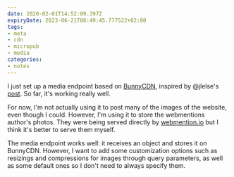 ```yaml
---
date: 2020-02-01T14:52:09.397Z
expiryDate: 2023-06-21T08:49:45.777522+02:00
tags:
- meta
- cdn
- micropub
- media
categories:
- notes
---
```


I just set up a media endpoint based on [BunnyCDN](https://bunnycdn.com), inspired by @jlelse's [post](https://jlelse.blog/micro/2020/01/2020-01-01-frviz/). So far, it's working really well.

For now, I'm not actually using it to post many of the images of the website, even though I could. However, I'm using it to store the webmentions author's photos. They were being served directly by [webmention.io](https://webmention.io/) but I think it's better to serve them myself.

The media endpoint works well: it receives an object and stores it on BunnyCDN. However, I want to add some customization options such as resizings and compressions for images through query parameters, as well as some default ones so I don't need to always specify them.
